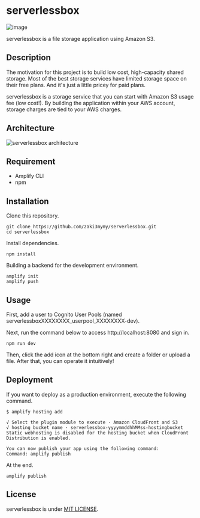 # serverlessbox

![image](https://github.com/zaki3mymy/serverlessbox/assets/91773180/74122d19-b714-4899-8912-395f3dfb4ec1)

serverlessbox is a file storage application using Amazon S3.


## Description

The motivation for this project is to build low cost, high-capacity shared storage. Most of the best storage services have limited storage space on their free plans. And it's just a little pricey for paid plans.

serverlessbox is a storage service that you can start with Amazon S3 usage fee (low cost!).
By building the application within your AWS account, storage charges are tied to your AWS charges.


## Architecture

![serverlessbox architecture](https://github.com/zaki3mymy/serverlessbox/assets/91773180/e69dc604-b146-42d7-ab43-a7e7e402236d)


## Requirement

- Amplify CLI
- npm


## Installation

Clone this repository.
```
git clone https://github.com/zaki3mymy/serverlessbox.git
cd serverlessbox
```

Install dependencies.
```
npm install
```

Building a backend for the development environment.
```
amplify init
amplify push
```


## Usage

First, add a user to Cognito User Pools (named serverlessboxXXXXXXXX_userpool_XXXXXXXX-dev).

Next, run the command below to access http://localhost:8080 and sign in.

```
npm run dev
```

Then, click the add icon at the bottom right and create a folder or upload a file. After that, you can operate it intuitively!


## Deployment

If you want to deploy as a production environment, execute the following command.

```
$ amplify hosting add

√ Select the plugin module to execute · Amazon CloudFront and S3
√ hosting bucket name · serverlessbox-yyyymmddhhMMss-hostingbucket
Static webhosting is disabled for the hosting bucket when CloudFront Distribution is enabled.

You can now publish your app using the following command:
Command: amplify publish

```

At the end.
```
amplify publish
```


## License

serverlessbox is under [MIT LICENSE](./LICENSE).
